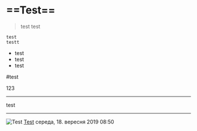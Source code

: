 
==Test==
=
>test
>test

	test
	testt

- test
- test
- test


#test



123


***
test
***
![Test](https://cursorinfo.co.il/wp-content/uploads/2018/06/test.png  "Test")
[Test](https://www.google.com/search?client=ubuntu&channel=fs&q=test&ie=utf-8&oe=utf-8) 
середа, 18. вересня 2019 08:50 

